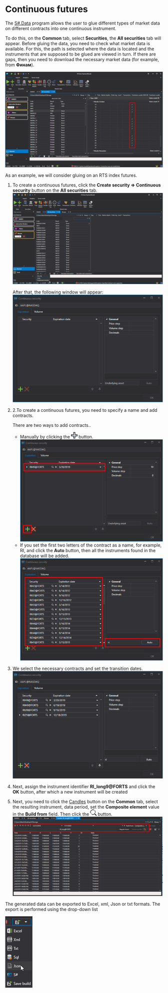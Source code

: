 # Continuous futures

The [S\#.Data](Hydra.md) program allows the user to glue different types of market data on different contracts into one continuous instrument.

To do this, on the **Common** tab, select **Securities**, the **All securities** tab will appear. Before gluing the data, you need to check what market data is available. For this, the path is selected where the data is located and the instruments that are supposed to be glued are viewed in turn. If there are gaps, then you need to download the necessary market data (for example, from **Финам**).

![HydraGluingCheckData](../images/HydraGluingCheckData.png)

As an example, we will consider gluing on an RTS index futures.

1. To create a continuous futures, click the **Create security \=\> Continuous security** button on the **All securities** tab.![Hydra Gluing Check Data 00](../images/HydraGluingCheckData_00.png)

   After that, the following window will appear:![HydraGluingWindow](../images/HydraGluingWindow.png)
2. 2.To create a continuous futures, you need to specify a name and add contracts.

   There are two ways to add contracts..
   - Manually by clicking the ![hydra add](../images/hydra_add.png) button.![HydraGluingCSCustom](../images/HydraGluingCSCustom.png)
   - If you set the first two letters of the contract as a name, for example, RI, and click the **Auto** button, then all the instruments found in the database will be added.![HydraGluingCSAuto](../images/HydraGluingCSAuto.png)
3. We select the necessary contracts and set the transition dates. ![Hydra GluingCSAuto 00](../images/HydraGluingCSAuto_00.png)
4. Next, assign the instrument identifier **RI\_long9@FORTS** and click the **OK** button, after which a new instrument will be created
5. Next, you need to click the [Candles](HydraExportCandles.md) button on the **Common** tab, select the resulting instrument, data period, set the **Composite element** value in the **Build from** field. Then click the ![hydra find](../images/hydra_find.png) button. ![HydraGluingTrades](../images/HydraGluingTrades.png)

The generated data can be exported to Excel, xml, Json or txt formats. The export is performed using the drop\-down list

![hydra export](../images/hydra_export.png)
